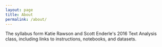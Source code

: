 ```yaml
---
layout: page
title: About
permalink: /about/
---
```


The syllabus form Katie Rawson and Scott Enderle's 2016 Text Analysis 
class, including links to instructions, notebooks, and datasets.

